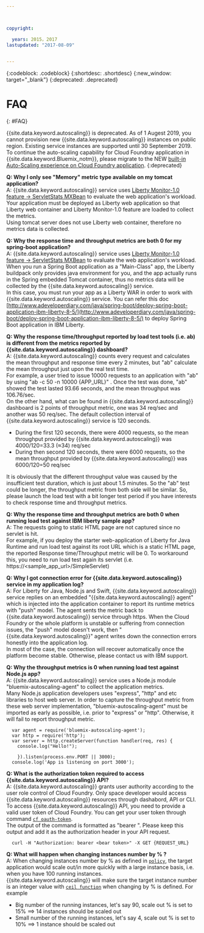 ```yaml
---

 

copyright:

  years: 2015，2017
lastupdated: "2017-08-09"  
 

---
```


{:codeblock: .codeblock}
{:shortdesc: .shortdesc}
{:new_window: target="_blank"}
{:deprecated: .deprecated}

# FAQ
{: #FAQ}

{{site.data.keyword.autoscaling}} is deprecated. As of 1 Augest 2019, you cannot provision new {{site.data.keyword.autoscaling}} instances on public region. Existing service instances are supported until 30 September 2019. To continue the auto-scaling capability for Cloud Foundray application in {{site.data.keyword.Bluemix_notm}}, please migrate to the NEW [built-in Auto-Scaling experience on Cloud Foundry application](https://{DomainName}/docs/cloud-foundry-public?topic=cloud-foundry-public-autoscale_cloud_foundry_apps). 
{:deprecated}

**Q:  Why I only see "Memory" metric type available on my tomcat application?**  
A: {{site.data.keyword.autoscaling}} service uses [Liberty Monitor-1.0 feature -> ServletStats MXBean](https://www.ibm.com/support/knowledgecenter/SSEQTP_liberty/com.ibm.websphere.wlp.doc/ae/rwlp_mon_webapp.html) to evaluate the web application's workload. Your application must be deployed as Liberty web application so that Liberty web container and Liberty Monitor-1.0 feature are loaded to collect the metrics.  
Using tomcat server does not use Liberty web container, therefore no metrics data is collected.

**Q:  Why the response time and throughput metrics are both 0 for my spring-boot application?**  
A: {{site.data.keyword.autoscaling}} service uses [Liberty Monitor-1.0 feature -> ServletStats MXBean](https://www.ibm.com/support/knowledgecenter/SSEQTP_liberty/com.ibm.websphere.wlp.doc/ae/rwlp_mon_webapp.html) to evaluate the web application's workload.  
When you run a Spring Boot application as a "Main-Class" app, the Liberty buildpack only provides java environment for you, and the app actually runs in the Spring embedded Tomcat container, thus no metrics data will be collected by the {{site.data.keyword.autoscaling}} service.   
In this case, you must run your app as a Liberty WAR in order to work with {{site.data.keyword.autoscaling}} service. You can refer this doc [http://www.adeveloperdiary.com/java/spring-boot/deploy-spring-boot-application-ibm-liberty-8-5/](http://www.adeveloperdiary.com/java/spring-boot/deploy-spring-boot-application-ibm-liberty-8-5/) to deploy Spring Boot application in IBM Liberty.

**Q: Why the response time/throughput reported by load test tools (i.e. ab) is different from the metrics reported by {{site.data.keyword.autoscaling}} dashboard?**  
A: {{site.data.keyword.autoscaling}} counts every request and calculates the mean throughput and response time every 2 minutes, but "ab" calculate the mean throughput just upon the real test time.  
For example,  a user tried to issue 10000 requests to an application with "ab" by using "ab -c 50 -n 10000 {APP_URL}" .  Once the test was done, "ab" showed the test lasted 93.66 seconds, and the mean throughput was 106.76/sec.  
On the other hand,  what can be found in {{site.data.keyword.autoscaling}} dashboard is 2 points of throughput metric, one was 34 req/sec and another was 50 req/sec. The default collection interval of {{site.data.keyword.autoscaling}} service is 120 seconds. 
   * During the first 120 seconds, there were 4000 requests, so the mean throughput provided by {{site.data.keyword.autoscaling}} was 4000/120=33.3 (≈34) req/sec
   * During then second 120 seconds, there were 6000 requests, so the mean throughput provided by {{site.data.keyword.autoscaling}} was 6000/120=50 req/sec 

It is obviously that the different throughput value was caused by the insufficient test duration, which is just about 1.5 minutes. So the "ab" test could be longer, the throughput metric from both side will be similar. 
So, please launch the load test with a bit longer test period if you have interests to check response time and throughput metrics. 

**Q:  Why the response time and throughput metrics are both 0 when running load test against IBM liberty sample app?**  
A: The requests going to static HTML page are not captured since no servlet is hit.  
For example, if you deploy the starter web-application of Liberty for Java Runtime and run load test against its root URL which is a static HTML page, the reported Response time/Throughput metric will be 0.  To workaround this,  you need to run load test again its servlet (i.e. https://\<sample_app_url\>/SimpleServlet)

**Q:  Why I got connection error for {{site.data.keyword.autoscaling}} service in my application log?**  
A:  For Liberty for Java, Node.js and Swift,  {{site.data.keyword.autoscaling}} service replies on an embedded "{{site.data.keyword.autoscaling}} agent" which is injected into the application container to report its runtime metrics with "push" model.
The agent sents the metric back to {{site.data.keyword.autoscaling}} service through https. When the Cloud Foundry or the whole platform is unstable or suffering from connection issues,  the "push" model doesn't work, then "{{site.data.keyword.autoscaling}}" agent  writes down the connection errors honestly into the application log.  
In most of the case, the connection will recover automatically once the platform become stable. Otherwise, please contact us with IBM support. 

**Q:  Why the throughput metrics is 0 when running load test against Node.js app?**  
A: {{site.data.keyword.autoscaling}} service uses a Node.js module "bluemix-autoscaling-agent" to collect the application metrics. <br/>
Many Node.js application developers uses "express", "http" and etc libraries to host web server.  In order to capture the throughput metric from these web server implementation, "bluemix-autoscaling-agent" must be imported as early as possible, i.e. prior to  "express" or "http". Otherwise, it will fail to report throughput metric.  
```
  var agent = require('bluemix-autoscaling-agent');
  var http = require('http');
  var server = http.createServer(function handler(req, res) {
    console.log("Hello!");
    
    }).listen(process.env.PORT || 3000);
  console.log('App is listening on port 3000');
```

**Q:  What is the authorization token required to access {{site.data.keyword.autoscaling}} API?**  
A:  {{site.data.keyword.autoscaling}} grants user authority according to the user role control of Cloud Foundry.   Only space developer would access {{site.data.keyword.autoscaling}} resources through dashabord, API or CLI.  <br/>
To access {{site.data.keyword.autoscaling}} API,  you need to provide a valid user token of Cloud Foundry.  You can get your user token through command [`cf oauth-token`](http://cli.cloudfoundry.org/en-US/cf/oauth-token.html).  <br/>
The output of the command is formatted as "bearer <bear token>".  Please keep this output and add it as the authorization header in your  API request. 
```
  curl -H "Authorization: bearer <bear token>" -X GET {REQUEST_URL} 
```


**Q:  What will happen when changing instances number by % ?**  
A:  When changing instances number by % as defined in [`policy`](../policy.html#policy_fields), the target application would scale out/in more quickly with a large instance basis, i.e. when you have 100 running instances. <br/>
{{site.data.keyword.autoscaling}} will make sure the target instance number is an integer value with [`ceil function`](https://en.wikipedia.org/wiki/Floor_and_ceiling_functions) when changing by % is defined.
For example
   * Big number of the running instances, let's say 90, scale out  % is set to 15%  ==> 14 instances should be scaled out
   * Small number of the running instances, let's say 4, scale out % is set to 10%  ==> 1 instance should be scaled out

